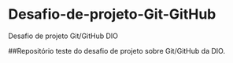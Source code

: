 # Desafio-de-projeto-Git-GitHub
Desafio de projeto Git/GitHub DIO

##Repositório teste do desafio de projeto sobre Git/GitHub da DIO.
